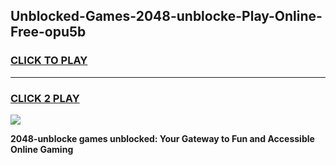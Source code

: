 
## Unblocked-Games-2048-unblocke-Play-Online-Free-opu5b
<h3>
<a href="https://premium76.site?title=2048-unblocke&ref=26A">CLICK TO PLAY</a></h3>
<hr>

<h3>
<a href="https://premium76.site?title=2048-unblocke&ref=26A">CLICK 2 PLAY</a>
  
</h3>

<a href="https://premium76.site?title=2048-unblocke&ref=26A"><img src="https://clearcache.store/games.png"></a>


**2048-unblocke games unblocked: Your Gateway to Fun and Accessible Online Gaming**
